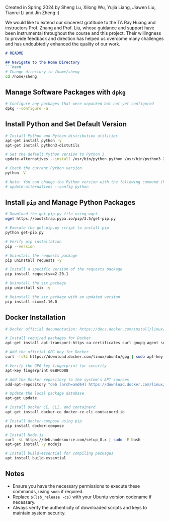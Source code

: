 Created in Spring 2024 by Sheng Lu, Xilong Wu, Yujia Liang, Jiawen Liu, Tianrui Li and Jin Zheng :)

We would like to extend our sincerest gratitude to the TA Ray Huang and instructors Prof. Zhang and Prof. Liu, whose guidance and support have been instrumental throughout the course and this project. Their willingness to provide feedback and direction has helped us overcome many challenges and has undoubtedly enhanced the quality of our work.

```markdown
# README

## Navigate to the Home Directory
```bash
# Change directory to /home/sheng
cd /home/sheng
```

## Manage Software Packages with `dpkg`
```bash
# Configure any packages that were unpacked but not yet configured
dpkg --configure -a
```

## Install Python and Set Default Version
```bash
# Install Python and Python distribution utilities
apt-get install python -y
apt-get install python3-distutils

# Set the default Python version to Python 3
update-alternatives --install /usr/bin/python python /usr/bin/python3 2

# Check the current Python version
python -V

# Note: You can change the Python version with the following command (Python 3.6.9 is recommended for this course)
# update-alternatives --config python
```

## Install `pip` and Manage Python Packages
```bash
# Download the get-pip.py file using wget
wget https://bootstrap.pypa.io/pip/3.5/get-pip.py 

# Execute the get-pip.py script to install pip
python get-pip.py

# Verify pip installation
pip --version 

# Uninstall the requests package
pip uninstall requests -y

# Install a specific version of the requests package
pip install requests==2.20.1

# Uninstall the six package
pip uninstall six -y

# Reinstall the six package with an updated version
pip install six==1.16.0
```

## Docker Installation
```bash
# Docker official documentation: https://docs.docker.com/install/linux/docker-ce/ubuntu/

# Install required packages for Docker
apt-get install apt-transport-https ca-certificates curl gnupg-agent software-properties-common

# Add the official GPG key for Docker
curl -fsSL https://download.docker.com/linux/ubuntu/gpg | sudo apt-key add -

# Verify the GPG key fingerprint for security
apt-key fingerprint 0EBFCD88

# Add the Docker repository to the system's APT sources
add-apt-repository "deb [arch=amd64] https://download.docker.com/linux/ubuntu $(lsb_release -cs) stable"

# Update the local package database
apt-get update

# Install Docker CE, CLI, and containerd
apt-get install docker-ce docker-ce-cli containerd.io

# Install docker-compose using pip
pip install docker-compose

# Install Node.js
curl -sL https://deb.nodesource.com/setup_8.x | sudo -E bash -
apt-get install -y nodejs

# Install build-essential for compiling packages
apt install build-essential
```

## Notes
- Ensure you have the necessary permissions to execute these commands, using `sudo` if required.
- Replace `$(lsb_release -cs)` with your Ubuntu version codename if necessary.
- Always verify the authenticity of downloaded scripts and keys to maintain system security.
```
